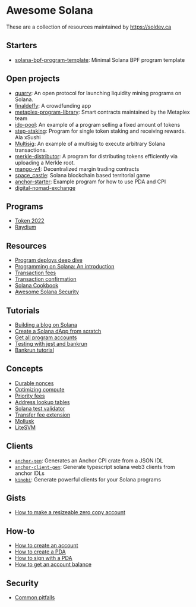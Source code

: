 # Awesome Solana

These are a collection of resources maintained by https://soldev.ca

## Starters

- [solana-bpf-program-template](https://github.com/mvines/solana-bpf-program-template): Minimal Solana BPF program template

## Open projects

- [quarry](https://github.com/QuarryProtocol/quarry/tree/master): An open protocol for launching liquidity mining programs on Solana.
- [finaldeffy](https://github.com/SiddheshZagade/finaldeffy): A crowdfunding app
- [metaplex-program-library](https://github.com/metaplex-foundation/metaplex-program-library): Smart contracts maintained by the Metaplex team
- [ido-pool](https://github.com/blockworks-foundation/ido-pool): An example of a program selling a fixed amount of tokens
- [step-staking](https://github.com/step-finance/step-staking): Program for single token staking and receiving rewards. Ala xSushi
- [Multisig](https://github.com/coral-xyz/multisig): An example of a multisig to execute arbitrary Solana transactions.
- [merkle-distributor](https://github.com/saber-hq/merkle-distributor): A program for distributing tokens efficiently via uploading a Merkle root.
- [mango-v4](https://github.com/blockworks-foundation/mango-v4): Decentralized margin trading contracts
- [space\_castle](https://github.com/belakm/space_castle): Solana blockchain based territorial game
- [anchor-starter](https://github.com/solana-developers/anchor-starter): Example program for how to use PDA and CPI
- [digital-nomad-exchange](https://github.com/Daktic/digital-nomad-exchange)

## Programs

- [Token 2022](https://spl.solana.com/token-2022)
- [Raydium](https://github.com/raydium-io/raydium-cpi-example)

## Resources

- [Program deploys deep dive](https://jstarry.notion.site/Program-deploys-29780c48794c47308d5f138074dd9838)
- [Programming on Solana: An introduction](https://paulx.dev/blog/2021/01/14/programming-on-solana-an-introduction/#instruction-rs-part-1-general-code-structure-and-the-beginning-of-the-escrow-program-flow)
- [Transaction fees](https://jstarry.notion.site/Transaction-Fees-f09387e6a8d84287aa16a34ecb58e239)
- [Transaction confirmation](https://jstarry.notion.site/Transaction-confirmation-d5b8f4e09b9c4a70a1f263f82307d7ce)
- [Solana Cookbook](https://solanacookbook.com)
- [Awesome Solana Security](https://github.com/0xMacro/awesome-solana-security)

## Tutorials

- [Building a blog on Solana](https://dev.to/findiglay/building-a-blog-on-solana-2pg8)
- [Create a Solana dApp from scratch](https://lorisleiva.com/create-a-solana-dapp-from-scratch)
- [Get all program accounts](https://solana.com/developers/guides/javascript/get-program-accounts)
- [Testing with jest and bankrun](https://solana.com/developers/guides/advanced/testing-with-jest-and-bankrun)
- [Bankrun tutorial](https://kevinheavey.github.io/solana-bankrun/tutorial)

## Concepts

- [Durable nonces](https://solana.com/developers/guides/advanced/introduction-to-durable-nonces)
- [Optimizing compute](https://solana.com/developers/guides/advanced/how-to-optimize-compute)
- [Priority fees](https://solana.com/developers/guides/advanced/how-to-use-priority-fees)
- [Address lookup tables](https://solana.com/developers/guides/advanced/lookup-tables)
- [Solana test validator](https://solana.com/developers/guides/getstarted/solana-test-validator)
- [Transfer fee extension](https://solana.com/developers/guides/token-extensions/transfer-fee)
- [Mollusk](https://www.anchor-lang.com/docs/testing/mollusk)
- [LiteSVM](https://www.anchor-lang.com/docs/testing/litesvm)

## Clients

- [`anchor-gen`](https://github.com/saber-hq/anchor-gen): Generates an Anchor CPI crate from a JSON IDL
- [`anchor-client-gen`](https://github.com/kklas/anchor-client-gen): Generate typescript solana web3 clients from anchor IDLs
- [`kinobi`](https://github.com/metaplex-foundation/kinobi): Generate powerful clients for your Solana programs

## Gists

- [How to make a resizeable zero copy account](https://gist.github.com/Henry-E/1754501b7b94f3b50ab27206278e2bf7)

## How-to

- [How to create an account](https://solana.com/developers/cookbook/accounts/create-account)
- [How to create a PDA](https://solana.com/developers/cookbook/accounts/create-pda-account)
- [How to sign with a PDA](https://solana.com/developers/cookbook/accounts/sign-with-pda)
- [How to get an account balance](https://solana.com/developers/cookbook/accounts/get-account-balance)

## Security

- [Common pitfalls](https://neodyme.io/en/blog/solana_common_pitfalls)
